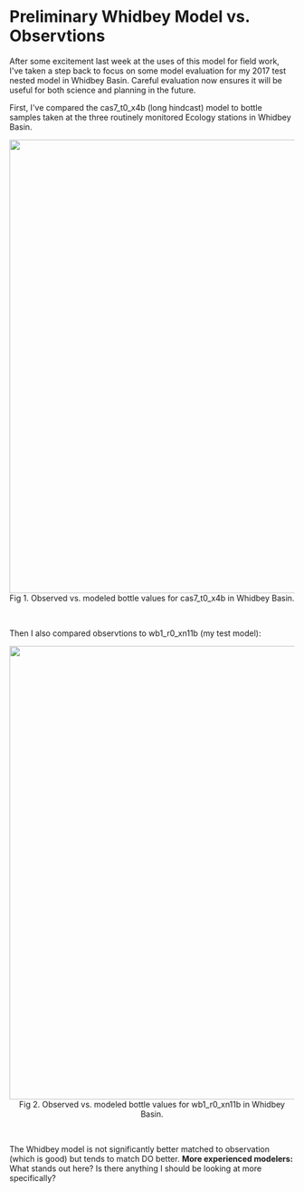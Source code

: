 # Preliminary Whidbey Model vs. Observtions

After some excitement last week at the uses of this model for field work, I've taken a step back to focus on some model evaluation for my 2017 test nested model in Whidbey Basin. Careful evaluation now ensures it will be useful for both science and planning in the future.

First, I've compared the cas7_t0_x4b (long hindcast) model to bottle samples taken at the three routinely monitored Ecology stations in Whidbey Basin.

<p style="text-align:center;"><img src="https://github.com/user-attachments/assets/826a7f1d-ae1e-4e29-95de-9d05a917ea71" width="800"/><br>Fig 1. Observed vs. modeled bottle values for cas7_t0_x4b in Whidbey Basin.</p><br>

Then I also compared observtions to wb1_r0_xn11b (my test model):
<p style="text-align:center;"><img src="https://github.com/user-attachments/assets/a82a31d2-ed8c-409e-931d-c0ae9b07edfc" width="800"/><br>Fig 2. Observed vs. modeled bottle values for wb1_r0_xn11b in Whidbey Basin.</p><br>

The Whidbey model is not significantly better matched to observation (which is good) but tends to match DO better. **More experienced modelers:** What stands out here? Is there anything I should be looking at more specifically?
